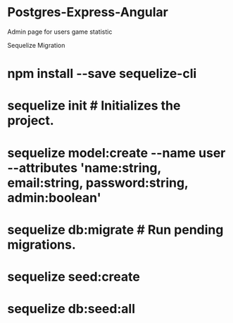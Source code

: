 # Postgres-Express-Angular
Admin page for users game statistic


Sequelize Migration

# npm install --save sequelize-cli

# sequelize init  # Initializes the project.

# sequelize model:create --name user --attributes 'name:string, email:string, password:string, admin:boolean'

# sequelize db:migrate        # Run pending migrations.

# sequelize seed:create

# sequelize db:seed:all
